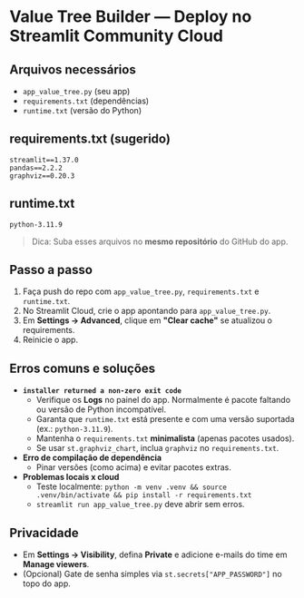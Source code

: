 # Value Tree Builder — Deploy no Streamlit Community Cloud

## Arquivos necessários
- `app_value_tree.py` (seu app)
- `requirements.txt` (dependências)
- `runtime.txt` (versão do Python)

## requirements.txt (sugerido)
```
streamlit==1.37.0
pandas==2.2.2
graphviz==0.20.3
```

## runtime.txt
```
python-3.11.9
```

> Dica: Suba esses arquivos no **mesmo repositório** do GitHub do app.

## Passo a passo
1. Faça push do repo com `app_value_tree.py`, `requirements.txt` e `runtime.txt`.
2. No Streamlit Cloud, crie o app apontando para `app_value_tree.py`.
3. Em **Settings → Advanced**, clique em **"Clear cache"** se atualizou o requirements.
4. Reinicie o app.

## Erros comuns e soluções
- **`installer returned a non-zero exit code`**  
  - Verifique os **Logs** no painel do app. Normalmente é pacote faltando ou versão de Python incompatível.
  - Garanta que `runtime.txt` está presente e com uma versão suportada (ex.: `python-3.11.9`).
  - Mantenha o `requirements.txt` **minimalista** (apenas pacotes usados).  
  - Se usar `st.graphviz_chart`, inclua `graphviz` no `requirements.txt`.
- **Erro de compilação de dependência**  
  - Pinar versões (como acima) e evitar pacotes extras.
- **Problemas locais x cloud**  
  - Teste localmente: `python -m venv .venv && source .venv/bin/activate && pip install -r requirements.txt`
  - `streamlit run app_value_tree.py` deve abrir sem erros.

## Privacidade
- Em **Settings → Visibility**, defina **Private** e adicione e-mails do time em **Manage viewers**.
- (Opcional) Gate de senha simples via `st.secrets["APP_PASSWORD"]` no topo do app.
